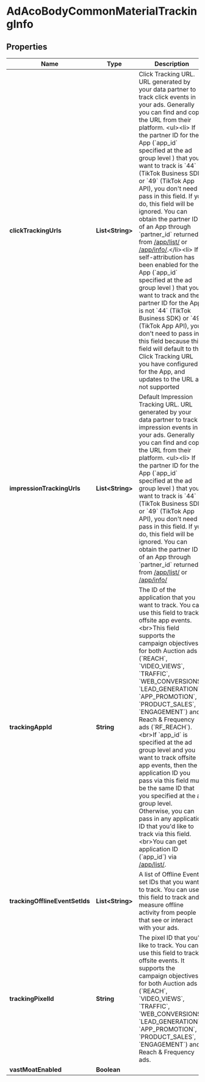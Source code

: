 # AdAcoBodyCommonMaterialTrackingInfo

## Properties
Name | Type | Description | Notes
------------ | ------------- | ------------- | -------------
**clickTrackingUrls** | **List&lt;String&gt;** | Click Tracking URL. URL generated by your data partner to track click events in your ads. Generally you can find and copy the URL from their platform. &lt;ul&gt;&lt;li&gt; If the partner ID for the App (&#x60;app_id&#x60; specified at the ad group level ) that you want to track is &#x60;44&#x60; (TikTok Business SDK) or &#x60;49&#x60; (TikTok App API), you don&#x27;t need to pass in this field. If you do, this field will be ignored. You can obtain the partner ID of an App through &#x60;partner_id&#x60; returned from [/app/list/](https://ads.tiktok.com/marketing_api/docs?id&#x3D;1740859313270786) or [/app/info/](https://ads.tiktok.com/marketing_api/docs?id&#x3D;1740859272887297).&lt;/li&gt;&lt;li&gt; If self-attribution has been enabled for the App (&#x60;app_id&#x60; specified at the ad group level ) that you want to track and the partner ID for the App is not &#x60;44&#x60; (TikTok Business SDK) or &#x60;49&#x60; (TikTok App API), you don&#x27;t need to pass in this field because this field will default to the Click Tracking URL you have configured for the App, and updates to the URL are not supported |  [optional]
**impressionTrackingUrls** | **List&lt;String&gt;** | Default Impression Tracking URL. URL generated by your data partner to track impression events in your ads. Generally you can find and copy the URL from their platform. &lt;ul&gt;&lt;li&gt; If the partner ID for the App (&#x60;app_id&#x60; specified at the ad group level ) that you want to track is &#x60;44&#x60; (TikTok Business SDK) or &#x60;49&#x60; (TikTok App API), you don&#x27;t need to pass in this field. If you do, this field will be ignored. You can obtain the partner ID of an App through &#x60;partner_id&#x60; returned from [/app/list/](https://ads.tiktok.com/marketing_api/docs?id&#x3D;1740859313270786) or [/app/info/](https://ads.tiktok.com/marketing_api/docs?id&#x3D;1740859272887297) |  [optional]
**trackingAppId** | **String** | The ID of the application that you want to track. You can use this field to track offsite app events. &lt;br&gt;This field supports the campaign objectives for both Auction ads (&#x60;REACH&#x60;, &#x60;VIDEO_VIEWS&#x60;, &#x60;TRAFFIC&#x60;, &#x60;WEB_CONVERSIONS&#x60;, &#x60;LEAD_GENERATION&#x60;, &#x60;APP_PROMOTION&#x60;, &#x60;PRODUCT_SALES&#x60;, &#x60;ENGAGEMENT&#x60;) and Reach &amp; Frequency ads (&#x60;RF_REACH&#x60;).&lt;br&gt;If &#x60;app_id&#x60; is specified at the ad group level and you want to track offsite app events, then the application ID you pass via this field must be the same ID that you specified at the ad group level. Otherwise, you can pass in any application ID that you&#x27;d like to track via this field.&lt;br&gt;You can get application ID (&#x60;app_id&#x60;) via [/app/list/](https://ads.tiktok.com/marketing_api/docs?id&#x3D;1740859313270786). |  [optional]
**trackingOfflineEventSetIds** | **List&lt;String&gt;** | A list of Offline Event set IDs that you want to track. You can use this field to track and measure offline activity from people that see or interact with your ads. |  [optional]
**trackingPixelId** | **String** | The pixel ID that you&#x27;d like to track. You can use this field to track offsite events. It supports the campaign objectives for both Auction ads (&#x60;REACH&#x60;, &#x60;VIDEO_VIEWS&#x60;, &#x60;TRAFFIC&#x60;, &#x60;WEB_CONVERSIONS&#x60;, &#x60;LEAD_GENERATION&#x60;, &#x60;APP_PROMOTION&#x60;, &#x60;PRODUCT_SALES&#x60;, &#x60;ENGAGEMENT&#x60;) and Reach &amp; Frequency ads. |  [optional]
**vastMoatEnabled** | **Boolean** |  |  [optional]
